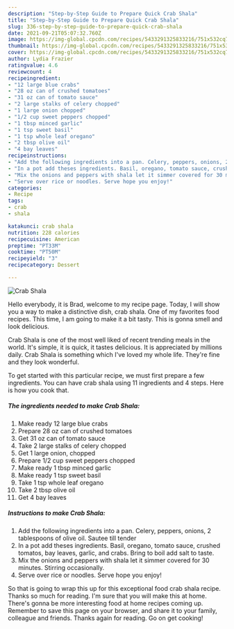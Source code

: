 ```yaml
---
description: "Step-by-Step Guide to Prepare Quick Crab Shala"
title: "Step-by-Step Guide to Prepare Quick Crab Shala"
slug: 336-step-by-step-guide-to-prepare-quick-crab-shala
date: 2021-09-21T05:07:32.760Z
image: https://img-global.cpcdn.com/recipes/5433291325833216/751x532cq70/crab-shala-recipe-main-photo.jpg
thumbnail: https://img-global.cpcdn.com/recipes/5433291325833216/751x532cq70/crab-shala-recipe-main-photo.jpg
cover: https://img-global.cpcdn.com/recipes/5433291325833216/751x532cq70/crab-shala-recipe-main-photo.jpg
author: Lydia Frazier
ratingvalue: 4.6
reviewcount: 4
recipeingredient:
- "12 large blue crabs"
- "28 oz can of crushed tomatoes"
- "31 oz can of tomato sauce"
- "2 large stalks of celery chopped"
- "1 large onion chopped"
- "1/2 cup sweet peppers chopped"
- "1 tbsp minced garlic"
- "1 tsp sweet basil"
- "1 tsp whole leaf oregano"
- "2 tbsp olive oil"
- "4 bay leaves"
recipeinstructions:
- "Add the following ingredients into a pan. Celery, peppers, onions, 2 tablespoons of olive oil. Sautee till tender"
- "In a pot add theses ingredients. Basil, oregano, tomato sauce, crushed tomatos, bay leaves, garlic, and crabs. Bring to boil add salt to taste."
- "Mix the onions and peppers with shala let it simmer covered for 30 minutes. Stirring occasionally."
- "Serve over rice or noodles. Serve hope you enjoy!"
categories:
- Recipe
tags:
- crab
- shala

katakunci: crab shala 
nutrition: 228 calories
recipecuisine: American
preptime: "PT33M"
cooktime: "PT50M"
recipeyield: "3"
recipecategory: Dessert

---
```



![Crab Shala](https://img-global.cpcdn.com/recipes/5433291325833216/751x532cq70/crab-shala-recipe-main-photo.jpg)

Hello everybody, it is Brad, welcome to my recipe page. Today, I will show you a way to make a distinctive dish, crab shala. One of my favorites food recipes. This time, I am going to make it a bit tasty. This is gonna smell and look delicious.

Crab Shala is one of the most well liked of recent trending meals in the world. It's simple, it is quick, it tastes delicious. It is appreciated by millions daily. Crab Shala is something which I've loved my whole life. They're fine and they look wonderful.




To get started with this particular recipe, we must first prepare a few ingredients. You can have crab shala using 11 ingredients and 4 steps. Here is how you cook that.

<!--inarticleads1-->

##### The ingredients needed to make Crab Shala:

1. Make ready 12 large blue crabs
1. Prepare 28 oz can of crushed tomatoes
1. Get 31 oz can of tomato sauce
1. Take 2 large stalks of celery chopped
1. Get 1 large onion, chopped
1. Prepare 1/2 cup sweet peppers chopped
1. Make ready 1 tbsp minced garlic
1. Make ready 1 tsp sweet basil
1. Take 1 tsp whole leaf oregano
1. Take 2 tbsp olive oil
1. Get 4 bay leaves




<!--inarticleads2-->

##### Instructions to make Crab Shala:

1. Add the following ingredients into a pan. Celery, peppers, onions, 2 tablespoons of olive oil. Sautee till tender
1. In a pot add theses ingredients. Basil, oregano, tomato sauce, crushed tomatos, bay leaves, garlic, and crabs. Bring to boil add salt to taste.
1. Mix the onions and peppers with shala let it simmer covered for 30 minutes. Stirring occasionally.
1. Serve over rice or noodles. Serve hope you enjoy!




So that is going to wrap this up for this exceptional food crab shala recipe. Thanks so much for reading. I'm sure that you will make this at home. There's gonna be more interesting food at home recipes coming up. Remember to save this page on your browser, and share it to your family, colleague and friends. Thanks again for reading. Go on get cooking!
